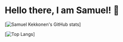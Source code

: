 # Hello there, I am Samuel! 👋

[![Samuel Kekkonen's GitHub stats](https://github-readme-stats.vercel.app/api?username=sammekekko&show_icons=true&theme=radical)]

[![Top Langs](https://github-readme-stats.vercel.app/api/top-langs/?username=sammekekko)]

<!--
**sammekekko/sammekekko** is a ✨ _special_ ✨ repository because its `README.md` (this file) appears on your GitHub profile.

Here are some ideas to get you started:

- 🔭 I’m currently working on ...
- 🌱 I’m currently learning ...
- 👯 I’m looking to collaborate on ...
- 🤔 I’m looking for help with ...
- 💬 Ask me about ...
- 📫 How to reach me: ...
- 😄 Pronouns: ...
- ⚡ Fun fact: ...
-->
